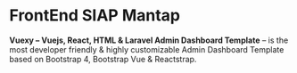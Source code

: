 # FrontEnd SIAP Mantap

**Vuexy – Vuejs, React, HTML & Laravel Admin Dashboard Template** – is the most developer friendly & highly customizable Admin Dashboard Template based on Bootstrap 4, Bootstrap Vue & Reactstrap.
